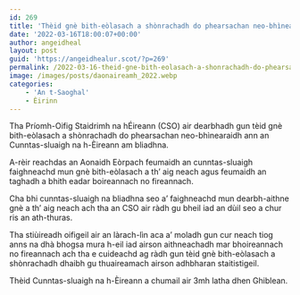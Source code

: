 ```yaml
---
id: 269
title: 'Thèid gnè bith-eòlasach a shònrachadh do phearsachan neo-bhìnearaidh ann an Cunntas-sluaigh na h-Èireann'
date: '2022-03-16T18:00:07+00:00'
author: angeidheal
layout: post
guid: 'https://angeidhealur.scot/?p=269'
permalink: /2022-03-16-theid-gne-bith-eolasach-a-shonrachadh-do-phearsachan-neo-bhinearaidh-ann-an-cunntas-sluaigh-na-h-eireann/
image: /images/posts/daonaireamh_2022.webp
categories:
    - 'An t-Saoghal'
    - Èirinn
---
```


Tha Príomh-Oifig Staidrimh na hÉireann (CSO) air dearbhadh gun tèid gnè bith-eòlasach a shònrachadh do phearsachan neo-bhìnearaidh ann an Cunntas-sluaigh na h-Èireann am bliadhna.

A-rèir reachdas an Aonaidh Eòrpach feumaidh an cunntas-sluaigh faighneachd mun gnè bith-eòlasach a th’ aig neach agus feumaidh an taghadh a bhith eadar boireannach no fireannach.

Cha bhi cunntas-sluaigh na bliadhna seo a’ faighneachd mun dearbh-aithne gnè a th’ aig neach ach tha an CSO air ràdh gu bheil iad an dùil seo a chur ris an ath-thuras.

Tha stiùireadh oifigeil air an làrach-lìn aca a’ moladh gun cur neach tiog anns na dhà bhogsa mura h-eil iad airson aithneachadh mar bhoireannach no fireannach ach tha e cuideachd ag ràdh gun tèid gnè bith-eòlasach a shònrachadh dhaibh gu thuaireamach airson adhbharan staitistigeil.

Thèid Cunntas-sluaigh na h-Èireann a chumail air 3mh latha dhen Ghiblean.
